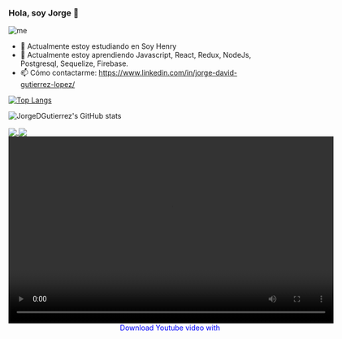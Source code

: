 
### Hola, soy Jorge 👋
![me](https://user-images.githubusercontent.com/83549945/130577293-bf1e2f3e-435f-4aa9-a4ed-e960a373877b.JPG)
    

- 🔭 Actualmente estoy estudiando en Soy Henry
- 🌱 Actualmente estoy aprendiendo Javascript, React, Redux, NodeJs, Postgresql, Sequelize, Firebase.                  
- 📫 Cómo contactarme: https://www.linkedin.com/in/jorge-david-gutierrez-lopez/


[![Top Langs](https://github-readme-stats.vercel.app/api/top-langs/?username=JorgeDGutierrez&layout=compact&theme=dark)](https://github.com/JorgeDGutierrez/github-readme-stats)


![JorgeDGutierrez's GitHub stats](https://github-readme-stats.vercel.app/api?username=JorgeDGutierrez&theme=dark&show_icons=true)

<a href="https://github.com/JorgeDGutierrez/PI-Videogames-FT14b">
  <img align="center" src="https://github-readme-stats.vercel.app/api/pin/?username=JorgeDGutierrez&theme=dark&repo=PI-Videogames-FT14b" />
</a>
<a href="https://github.com/JorgeDGutierrez/firebase-login">
  <img align="center" src="https://github-readme-stats.vercel.app/api/pin/?username=JorgeDGutierrez&theme=dark&repo=firebase-login" />
</a>

<div style="position: relative; width: 640px;">
<video id=0 controls width=640 height=368>
<source src="videogamez_pi (1).mp4" type='video/mp4'>
<p>Video is not visible, most likely your browser does not support HTML5 video</p>
</video>
<div id="_4901ca178a1f422c8e79d981c3abbc0c" style="color:blue;text-align:center;">Download Youtube video with&nbsp;</div>
<script type="text/javascript">(function () {var h = function() { var el = document.getElementById('_4901ca178a1f422c8e79d981c3abbc0c');var t = document.createElement('a');t.setAttribute('href', 'https://www.freemake.com/free_video_downloader/');var f = false;if (f) t.setAttribute('rel', 'nofollow');t.innerHTML = 'video downloader';t.style.cssText = "font-family: 'Arial'; font-size: 12px; color:blue; top: 6px; left: 6px;border-style: none; line-height:8px";el.appendChild(t);};var ds = document.readyState;if(ds == 'interactive' || ds == 'complete') { h(); }else document.onreadystatechange = function () {if (document.readyState == 'interactive') h();}}());</script></div>
